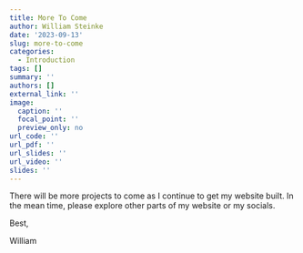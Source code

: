 ```yaml
---
title: More To Come
author: William Steinke
date: '2023-09-13'
slug: more-to-come
categories:
  - Introduction
tags: []
summary: ''
authors: []
external_link: ''
image:
  caption: ''
  focal_point: ''
  preview_only: no
url_code: ''
url_pdf: ''
url_slides: ''
url_video: ''
slides: ''
---
```


There will be more projects to come as I continue to get my website built. In the mean time, please explore other parts of my website or my socials.


Best,

William
